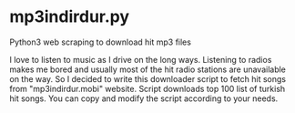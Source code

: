 # mp3indirdur.py
Python3 web scraping to download hit mp3 files

I love to listen to music as I drive on the long ways. Listening to radios makes me bored and usually most of the hit radio stations are unavailable on the way.
So I decided to write this downloader script to fetch hit songs from "mp3indirdur.mobi" website.  Script downloads top 100 list of turkish hit songs. You can copy and modify the script according to your needs.

